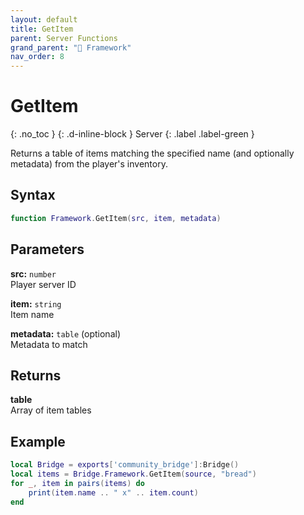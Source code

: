 ```yaml
---
layout: default
title: GetItem
parent: Server Functions
grand_parent: "🧩 Framework"
nav_order: 8
---
```


# GetItem
{: .no_toc }
{: .d-inline-block }
Server
{: .label .label-green }

Returns a table of items matching the specified name (and optionally metadata) from the player's inventory.

## Syntax

```lua
function Framework.GetItem(src, item, metadata)
```

## Parameters

**src:** `number`  
Player server ID

**item:** `string`  
Item name

**metadata:** `table` (optional)  
Metadata to match

## Returns

**table**  
Array of item tables

## Example

```lua
local Bridge = exports['community_bridge']:Bridge()
local items = Bridge.Framework.GetItem(source, "bread")
for _, item in pairs(items) do
    print(item.name .. " x" .. item.count)
end
```
